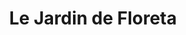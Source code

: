 ---
title: "Le Jardin de Floreta"
url: /saint-cricq-chalosse/le-jardin-de-floreta/
shop: fleuriste
---